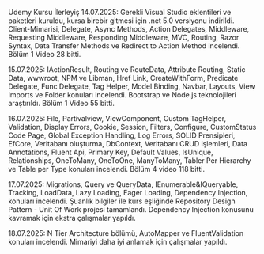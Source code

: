 Udemy Kursu İlerleyiş
14.07.2025: Gerekli Visual Studio eklentileri ve paketleri kuruldu, kursa birebir gitmesi için .net 5.0 versiyonu indirildi. Client-Mimarisi, Delegate, Async Methods, Action Delegates, Middleware, Requesting Middleware, Responding Middleware, MVC, Routing, Razor Syntax, Data Transfer Methods ve Redirect to Action Method incelendi. Bölüm 1 Video 28 bitti.

15.07.2025: IActionResult, Routing ve RouteData, Attribute Routing, Static Data, wwwroot, NPM ve Libman, Href Link, CreateWithForm, Predicate Delegate, Func Delegate, Tag Helper, Model Binding, Navbar, Layouts, View Imports ve Folder konuları incelendi. Bootstrap ve Node.js teknolojileri araştırıldı. Bölüm 1 Video 55 bitti.

16.07.2025: File, Partivalview, ViewComponent, Custom TagHelper, Validation, Display Errors, Cookie, Session, Filters, Configure, CustomStatus Code Page, Global Exception Handling, Log Errors, SOLID Prensipleri, EfCore, Veritabanı oluşturma, DbContext, Veritabanı CRUD işlemleri, Data Annotations, Fluent Api, Primary Key, Default Values, IsUnique, Relationships, OneToMany, OneToOne, ManyToMany, Tabler Per Hierarchy ve Table per Type konuları incelendi. Bölüm 4 video 118 bitti.

17.07.2025: Migrations, Query ve QueryData, IEnumerable&IQueryable, Tracking, LoadData, Lazy Loading, Eager Loading, Dependency Injection, konuları incelendi. Şuanlık bilgiler ile kurs eşliğinde Repository Design Pattern - Unit Of Work projesi tamamlandı. Dependency Injection konusunu kavramak için ekstra çalışmalar yapıldı.

18.07.2025: N Tier Architecture bölümü, AutoMapper ve FluentValidation konuları incelendi. Mimariyi daha iyi anlamak için çalışmalar yapıldı. 